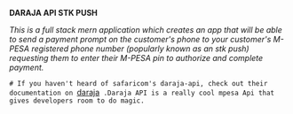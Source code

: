 **DARAJA API STK PUSH**

*This is a full stack mern application which creates 
an app that will be able to send a payment prompt on the customer's phone to your customer's M-PESA registered phone number (popularly known as an stk push) requesting them to enter their M-PESA pin to authorize and complete payment.*


`# If you haven't heard of safaricom's daraja-api, check out their documentation on `[daraja](https://developer.safaricom.co.ke/APIs)` .Daraja API is a really cool mpesa Api that gives developers room to do magic.`

